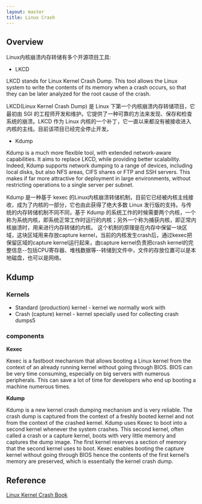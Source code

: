 ```yaml
---
layout: master
title: Linux Crash
---
```


## Overview

Linux内核崩溃内存转储有多个开源项目工具:

- LKCD

LKCD stands for Linux Kernel Crash Dump. This tool allows the Linux system to write
the contents of its memory when a crash occurs, so that they can be later analyzed for
the root cause of the crash.

LKCD(Linux Kernel Crash Dump) 是 Linux 下第一个内核崩溃内存转储项目，它最初由 SGI 的工程师开发和维护。它提供了一种可靠的方法来发现、保存和检查系统的崩溃。LKCD 作为 Linux 内核的一个补丁，它一直以来都没有被接收进入内核的主线。目前该项目已经完全停止开发。

- Kdump 

Kdump is a much more flexible tool, with extended network-aware capabilities. It aims
to replace LKCD, while providing better scalability. Indeed, Kdump supports network
dumping to a range of devices, including local disks, but also NFS areas, CIFS shares
or FTP and SSH servers. This makes if far more attractive for deployment in large
environments, without restricting operations to a single server per subnet.

Kdump 是一种基于 kexec 的Linux内核崩溃转储机制，目前它已经被内核主线接收，成为了内核的一部分，它也由此获得了绝大多数 Linux 发行版的支持。与传统的内存转储机制不同不同，基于 Kdump 的系统工作的时候需要两个内核，一个称为系统内核，即系统正常工作时运行的内核；另外一个称为捕获内核，即正常内核崩溃时，用来进行内存转储的内核。 这个机制的原理是在内存中保留一块区域，这块区域用来存放capture kernel，当前的内核发生crash后，通过kexec把保留区域的capture kernel运行起来，由capture kernel负责把crash kernel的完整信息--包括CPU寄存器、堆栈数据等--转储到文件中，文件的存放位置可以是本地磁盘，也可以是网络。

## Kdump

### Kernels

- Standard (production) kernel - kernel we normally work with
- Crash (capture) kernel - kernel specially used for collecting crash dumps5

### components

**Kexec**

Kexec is a fastboot mechanism that allows booting a Linux kernel from the context of an
already running kernel without going through BIOS. BIOS can be very time consuming,
especially on big servers with numerous peripherals. This can save a lot of time for
developers who end up booting a machine numerous times.

**Kdump**

Kdump is a new kernel crash dumping mechanism and is very reliable. The crash dump
is captured from the context of a freshly booted kernel and not from the context of the
crashed kernel. Kdump uses Kexec to boot into a second kernel whenever the system
crashes. This second kernel, often called a crash or a capture kernel, boots with very
little memory and captures the dump image.
The first kernel reserves a section of memory that the second kernel uses to boot. Kexec
enables booting the capture kernel without going through BIOS hence the contents of
the first kernel’s memory are preserved, which is essentially the kernel crash dump.

## Reference

[Linux Kernel Crash Book](http://www.dedoimedo.com/computers/crash-book.html#purchase)

